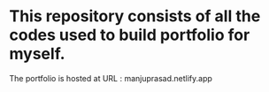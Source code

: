 # This repository consists of all the codes used to build portfolio for myself.
The portfolio is hosted at URL : manjuprasad.netlify.app
